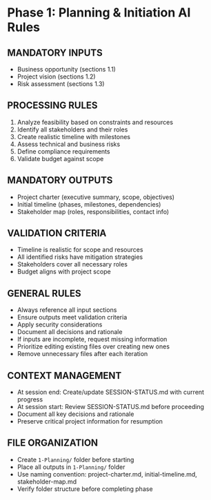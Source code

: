 # Phase 1: Planning & Initiation AI Rules

## MANDATORY INPUTS
- Business opportunity (sections 1.1)
- Project vision (sections 1.2)
- Risk assessment (sections 1.3)

## PROCESSING RULES
1. Analyze feasibility based on constraints and resources
2. Identify all stakeholders and their roles
3. Create realistic timeline with milestones
4. Assess technical and business risks
5. Define compliance requirements
6. Validate budget against scope

## MANDATORY OUTPUTS
- Project charter (executive summary, scope, objectives)
- Initial timeline (phases, milestones, dependencies)
- Stakeholder map (roles, responsibilities, contact info)

## VALIDATION CRITERIA
- Timeline is realistic for scope and resources
- All identified risks have mitigation strategies
- Stakeholders cover all necessary roles
- Budget aligns with project scope

## GENERAL RULES
- Always reference all input sections
- Ensure outputs meet validation criteria
- Apply security considerations
- Document all decisions and rationale
- If inputs are incomplete, request missing information
- Prioritize editing existing files over creating new ones
- Remove unnecessary files after each iteration

## CONTEXT MANAGEMENT
- At session end: Create/update SESSION-STATUS.md with current progress
- At session start: Review SESSION-STATUS.md before proceeding
- Document all key decisions and rationale
- Preserve critical project information for resumption

## FILE ORGANIZATION
- Create `1-Planning/` folder before starting
- Place all outputs in `1-Planning/` folder
- Use naming convention: project-charter.md, initial-timeline.md, stakeholder-map.md
- Verify folder structure before completing phase